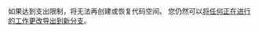 如果达到支出限制，将无法再创建或恢复代码空间。 您仍然可以[将任何正在进行的工作更改导出到新分支](/codespaces/troubleshooting/exporting-changes-to-a-branch)。 
